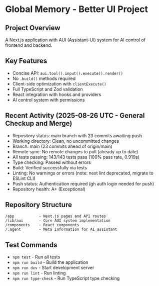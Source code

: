 # Global Memory - Better UI Project

## Project Overview
A Next.js application with AUI (Assistant-UI) system for AI control of frontend and backend.

## Key Features
- Concise API: `aui.tool().input().execute().render()`
- No `.build()` methods required
- Client-side optimization with `clientExecute()`
- Full TypeScript and Zod validation
- React integration with hooks and providers
- AI control system with permissions

## Recent Activity (2025-08-26 UTC - General Checkup and Merge)
- Repository status: main branch with 23 commits awaiting push
- Working directory: Clean, no uncommitted changes
- Branch: main (23 commits ahead of origin/main)
- Remote sync: No remote changes to pull (already up to date)
- All tests passing: 143/143 tests pass (100% pass rate, 0.919s)
- Type checking: Passed without errors
- Build: Verified successfully via tests
- Linting: No warnings or errors (note: next lint deprecated, migrate to ESLint CLI)
- Push status: Authentication required (gh auth login needed for push)
- Repository health: A+ (Exceptional)

## Repository Structure
```
/app           - Next.js pages and API routes
/lib/aui       - Core AUI system implementation
/components    - React components
/.agent        - Meta information for AI assistant
```

## Test Commands
- `npm test` - Run all tests
- `npm run build` - Build the application
- `npm run dev` - Start development server
- `npm run lint` - Run linting
- `npm run type-check` - Run TypeScript type checking